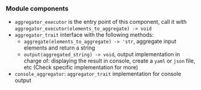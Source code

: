 ### Module components
- `aggregator_executor` is the entry point of this component, call it with `aggregator_executor(elements_to_aggregate) -> void`
- `aggregator_trait` interface with the following methods:
    - `aggregate(elements_to_aggregate) -> 'str`, aggregate input elements and return a string
    - `output(aggregated_string) -> void`, output implementation in charge of: displaying the result in console, create a `yaml` or `json` file, etc (Check specific implementation for more)
- `console_aggregator`: `aggregator_trait` implementation for console output